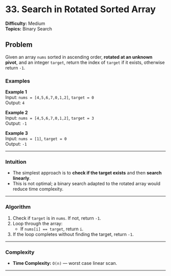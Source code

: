 # 33. Search in Rotated Sorted Array

**Difficulty:** Medium  
**Topics:** Binary Search  

## Problem

Given an array `nums` sorted in ascending order, **rotated at an unknown pivot**, and an integer `target`, return the index of `target` if it exists, otherwise return `-1`.

### Examples

**Example 1**  
Input: `nums = [4,5,6,7,0,1,2]`, `target = 0`  
Output: `4`  

**Example 2**  
Input: `nums = [4,5,6,7,0,1,2]`, `target = 3`  
Output: `-1`  

**Example 3**  
Input: `nums = [1]`, `target = 0`  
Output: `-1`  

---

### Intuition  

- The simplest approach is to **check if the target exists** and then **search linearly**.  
- This is not optimal; a binary search adapted to the rotated array would reduce time complexity.

---

### Algorithm 

1. Check if `target` is in `nums`. If not, return `-1`.  
2. Loop through the array:
   - If `nums[i] == target`, return `i`.  
3. If the loop completes without finding the target, return `-1`.

---

### Complexity

- **Time Complexity:** `O(n)` — worst case linear scan.
---